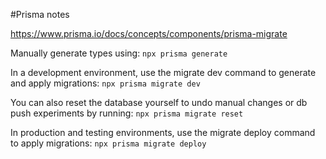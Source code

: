 #Prisma notes

https://www.prisma.io/docs/concepts/components/prisma-migrate

Manually generate types using: `npx prisma generate`

In a development environment, use the migrate dev command to generate and apply
migrations: `npx prisma migrate dev`

You can also reset the database yourself to undo manual changes or db push
experiments by running: `npx prisma migrate reset`

In production and testing environments, use the migrate deploy command to apply
migrations: `npx prisma migrate deploy`
